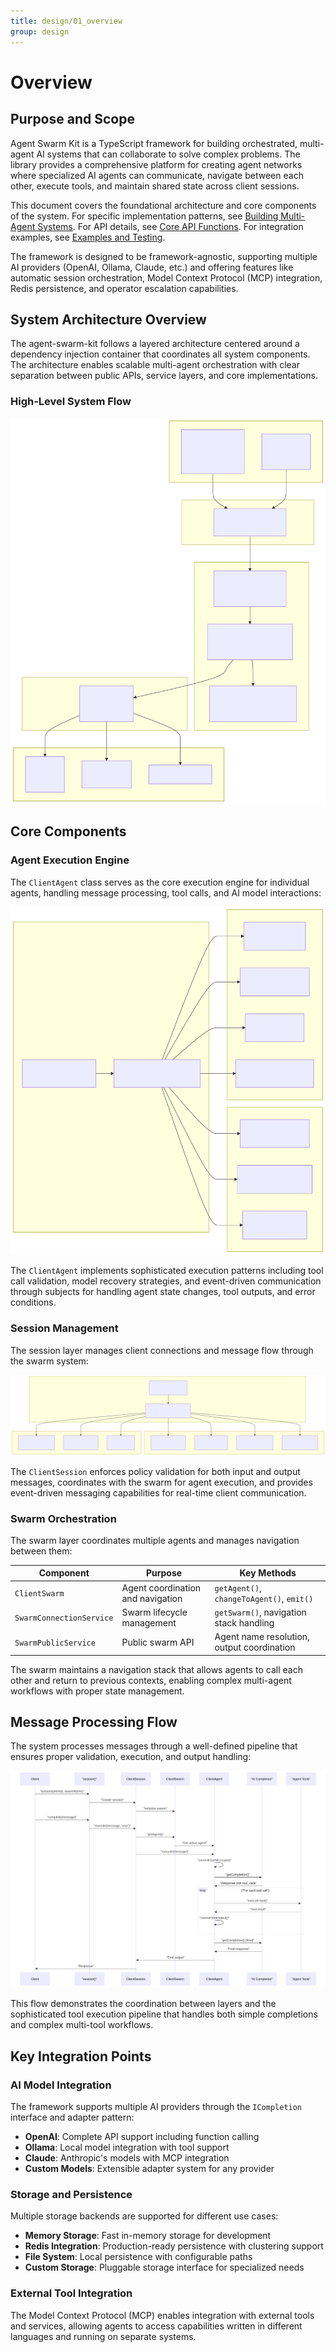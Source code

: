 ```yaml
---
title: design/01_overview
group: design
---
```


# Overview

## Purpose and Scope

Agent Swarm Kit is a TypeScript framework for building orchestrated, multi-agent AI systems that can collaborate to solve complex problems. The library provides a comprehensive platform for creating agent networks where specialized AI agents can communicate, navigate between each other, execute tools, and maintain shared state across client sessions.

This document covers the foundational architecture and core components of the system. For specific implementation patterns, see [Building Multi-Agent Systems](./23_Building_Multi-Agent_Systems.md). For API details, see [Core API Functions](./32_Core_API_Functions.md). For integration examples, see [Examples and Testing](./27_Examples_and_Testing.md).

The framework is designed to be framework-agnostic, supporting multiple AI providers (OpenAI, Ollama, Claude, etc.) and offering features like automatic session orchestration, Model Context Protocol (MCP) integration, Redis persistence, and operator escalation capabilities.

## System Architecture Overview

The agent-swarm-kit follows a layered architecture centered around a dependency injection container that coordinates all system components. The architecture enables scalable multi-agent orchestration with clear separation between public APIs, service layers, and core implementations.

### High-Level System Flow

![Mermaid Diagram](./diagrams/1_Overview_0.svg)

## Core Components

### Agent Execution Engine

The `ClientAgent` class serves as the core execution engine for individual agents, handling message processing, tool calls, and AI model interactions:

![Mermaid Diagram](./diagrams/1_Overview_2.svg)

The `ClientAgent` implements sophisticated execution patterns including tool call validation, model recovery strategies, and event-driven communication through subjects for handling agent state changes, tool outputs, and error conditions.

### Session Management

The session layer manages client connections and message flow through the swarm system:

![Mermaid Diagram](./diagrams/1_Overview_3.svg)

The `ClientSession` enforces policy validation for both input and output messages, coordinates with the swarm for agent execution, and provides event-driven messaging capabilities for real-time client communication.

### Swarm Orchestration

The swarm layer coordinates multiple agents and manages navigation between them:

| Component | Purpose | Key Methods |
|-----------|---------|-------------|
| `ClientSwarm` | Agent coordination and navigation | `getAgent()`, `changeToAgent()`, `emit()` |
| `SwarmConnectionService` | Swarm lifecycle management | `getSwarm()`, navigation stack handling |
| `SwarmPublicService` | Public swarm API | Agent name resolution, output coordination |

The swarm maintains a navigation stack that allows agents to call each other and return to previous contexts, enabling complex multi-agent workflows with proper state management.

## Message Processing Flow

The system processes messages through a well-defined pipeline that ensures proper validation, execution, and output handling:

![Mermaid Diagram](./diagrams/1_Overview_4.svg)

This flow demonstrates the coordination between layers and the sophisticated tool execution pipeline that handles both simple completions and complex multi-tool workflows.

## Key Integration Points

### AI Model Integration

The framework supports multiple AI providers through the `ICompletion` interface and adapter pattern:

- **OpenAI**: Complete API support including function calling
- **Ollama**: Local model integration with tool support  
- **Claude**: Anthropic's models with MCP integration
- **Custom Models**: Extensible adapter system for any provider

### Storage and Persistence

Multiple storage backends are supported for different use cases:

- **Memory Storage**: Fast in-memory storage for development
- **Redis Integration**: Production-ready persistence with clustering support
- **File System**: Local persistence with configurable paths
- **Custom Storage**: Pluggable storage interface for specialized needs

### External Tool Integration

The Model Context Protocol (MCP) enables integration with external tools and services, allowing agents to access capabilities written in different languages and running on separate systems.

